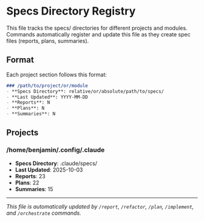 # Specs Directory Registry

This file tracks the specs/ directories for different projects and modules. Commands automatically register and update this file as they create spec files (reports, plans, summaries).

## Format

Each project section follows this format:

```markdown
### /path/to/project/or/module
- **Specs Directory**: relative/or/absolute/path/to/specs/
- **Last Updated**: YYYY-MM-DD
- **Reports**: N
- **Plans**: N
- **Summaries**: N
```

## Projects

### /home/benjamin/.config/.claude
- **Specs Directory**: .claude/specs/
- **Last Updated**: 2025-10-03
- **Reports**: 23
- **Plans**: 22
- **Summaries**: 15

---

*This file is automatically updated by `/report`, `/refactor`, `/plan`, `/implement`, and `/orchestrate` commands.*
